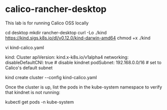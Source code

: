 # calico-rancher-desktop
This lab is for running Calico OSS locally

cd desktop
mkdir rancher-desktop
curl -Lo ./kind https://kind.sigs.k8s.io/dl/v0.12.0/kind-darwin-amd64
chmod +x ./kind

vi kind-calico.yaml

kind: Cluster
apiVersion: kind.x-k8s.io/v1alpha4
networking:
  disableDefaultCNI: true # disable kindnet
  podSubnet: 192.168.0.0/16 # set to Calico's default subnet
  
  
kind create cluster --config kind-calico.yaml

Once the cluster is up, list the pods in the kube-system namespace to verify that kindnet is not running:

kubectl get pods -n kube-system
